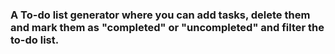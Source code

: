 ### A To-do list generator where you can add tasks, delete them and mark them as "completed" or "uncompleted" and filter the to-do list.